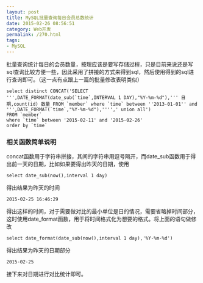 ```yaml
---
layout: post
title: MySQL批量查询每日会员总数统计
date: 2015-02-26 08:56:51
category: Web开发
permalink: /270.html
tags:
- MySQL
---
```


<!--markdown-->批量查询统计每日的会员数量，按理应该是要写存储过程，只是目前来说还是写sql查询比较方便一些，因此采用了拼接的方式来得到sql，然后使用得到的sql进行查询即可。（这一点有点跟上一篇的批量修改表明类似）

    select distinct CONCAT('SELECT ''',DATE_FORMAT(date_sub(`time`,INTERVAL 1 DAY),"%Y-%m-%d"),''' 日期,count(id) 数量 FROM `member` where `time` between ''2013-01-01'' and ''',DATE_FORMAT(`time`,"%Y-%m-%d"),'''',' union all') 
    FROM `member`
    where `time` between '2015-02-11' and '2015-02-26'
    order by `time`
    

### 相关函数简单说明

concat函数用于字符串拼接，其间的字符串用逗号隔开，而date_sub函数用于得出前一天的日期，比如如果要得出昨天的日期，使用

    select date_sub(now(),interval 1 day)
    

得出结果为昨天的时间

    2015-02-25 16:46:29
    

得出这样的时间，对于需要做对比的最小单位是日的情况，需要省略掉时间部分，这时使用date_format函数，用于将时间格式化为想要的格式。将上面的语句做修改

    select date_format(date_sub(now(),interval 1 day),'%Y-%m-%d')
    

得出结果为昨天的日期部分

    2015-02-25
    

接下来对日期进行对比统计即可。